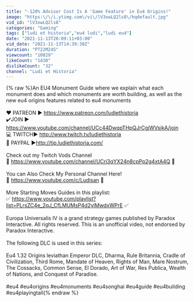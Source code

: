 ```yaml
---
title: "-120% Advisor Cost Is A 'Game Feature' in Eu4 Origins!"
image: "https:\/\/i.ytimg.com\/vi\/lV3xwLQ2ls8\/hqdefault.jpg"
vid_id: "lV3xwLQ2ls8"
categories: "Gaming"
tags: ["ludi et historia","eu4 ludi","ludi eu4"]
date: "2021-11-13T20:09:11+03:00"
vid_date: "2021-11-13T14:39:30Z"
duration: "PT22M24S"
viewcount: "10829"
likeCount: "1430"
dislikeCount: "32"
channel: "Ludi et Historia"
---
```

{% raw %}An EU4 Monument Guide where we explain what each monument does and which monuments are worth building, as well as the new eu4 origins features related to eu4 monuments<br /><br />❤️ PATREON ► <a rel="nofollow" target="blank" href="https://www.patreon.com/ludiethistoria">https://www.patreon.com/ludiethistoria</a><br />✔️JOIN ► <a rel="nofollow" target="blank" href="https://www.youtube.com/channel/UCc44DwqpTHpQJrCgjWVsjkA/join">https://www.youtube.com/channel/UCc44DwqpTHpQJrCgjWVsjkA/join</a><br />💻 TWITCH► <a rel="nofollow" target="blank" href="http://www.twitch.tv/ludiethistoria">http://www.twitch.tv/ludiethistoria</a><br />👑 PAYPAL ►<a rel="nofollow" target="blank" href="http://tip.ludiethistoria.com/">http://tip.ludiethistoria.com/</a><br /><br />Check out my Twitch Vods Channel<br />🚨 <a rel="nofollow" target="blank" href="https://www.youtube.com/channel/UCri3qYX24n8cpPp2g4xtA4Q">https://www.youtube.com/channel/UCri3qYX24n8cpPp2g4xtA4Q</a> 🚨<br /><br />You can Also Check My Personal Channel Here!<br />🚨 <a rel="nofollow" target="blank" href="https://www.youtube.com/c/Ludisan">https://www.youtube.com/c/Ludisan</a> 🚨<br /><br />More Starting Moves Guides in this playlist:<br />✅ <a rel="nofollow" target="blank" href="https://www.youtube.com/playlist?list=PLrsZC4e_2qJ_CfLMUMsP4d2ylMwdxWPrE">https://www.youtube.com/playlist?list=PLrsZC4e_2qJ_CfLMUMsP4d2ylMwdxWPrE</a> ✅<br /><br />Europa Universalis IV is a grand strategy games published by Paradox Interactive. All rights reserved. This is an unofficial video, not endorsed by Paradox Interactive.<br /><br />The following DLC is used in this series:<br /><br />Eu4 1.32 Origins leviathan Emperor DLC, Dharma, Rule Britannia, Cradle of Civilization, Third Rome, Mandate of Heaven, Rights of Man, Mare Nostrum, The Cossacks, Common Sense, El Dorado, Art of War, Res Publica, Wealth of Nations, and Conquest of Paradise.<br /><br />#eu4 #eu4origins #eu4monuments #eu4songhai #eu4guide #eu4building #eu4playingtall{% endraw %}
